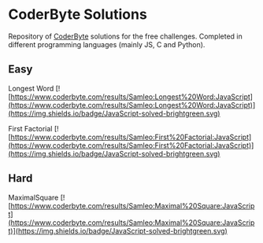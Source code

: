 # CoderByte Solutions

Repository of [CoderByte](https://www.coderbyte.com/) solutions for the free challenges.
Completed in different programming languages (mainly JS, C and Python).


## Easy
Longest Word [![https://www.coderbyte.com/results/Samleo:Longest%20Word:JavaScript](https://www.coderbyte.com/results/Samleo:Longest%20Word:JavaScript)](https://img.shields.io/badge/JavaScript-solved-brightgreen.svg)

First Factorial [![https://www.coderbyte.com/results/Samleo:First%20Factorial:JavaScript](https://www.coderbyte.com/results/Samleo:First%20Factorial:JavaScript)](https://img.shields.io/badge/JavaScript-solved-brightgreen.svg)



## Hard
MaximalSquare [![https://www.coderbyte.com/results/Samleo:Maximal%20Square:JavaScript](https://www.coderbyte.com/results/Samleo:Maximal%20Square:JavaScript)](https://img.shields.io/badge/JavaScript-solved-brightgreen.svg)
